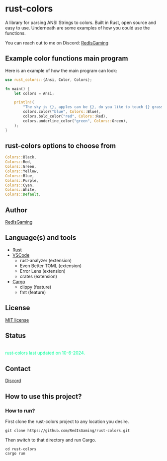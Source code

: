 # rust-colors
A library for parsing ANSI Strings to colors. Built in Rust, open source and easy to use. Underneath are some examples of how you could use the functions.

You can reach out to me on Discord: [RedIsGaming](https://discordapp.com/users/724341024415285319)<br/>

## Example color functions main program
Here is an example of how the main program can look:
```rust
use rust_colors::{Ansi, Color, Colors};

fn main() {
    let colors = Ansi;

    println!(
        "The sky is {}, apples can be {}, do you like to touch {} grass?",
        colors.color("blue", Colors::Blue),
        colors.bold_color("red", Colors::Red),
        colors.underline_color("green", Colors::Green),
    );
}

```

## rust-colors options to choose from
```rust
Colors::Black,
Colors::Red,
Colors::Green,
Colors::Yellow,
Colors::Blue,
Colors::Purple,
Colors::Cyan,
Colors::White,
Colors::Default,

```

## Author
[RedIsGaming](https://github.com/RedIsGaming/)

## Language(s) and tools
- [Rust](https://www.rust-lang.org/tools/install)
- [VSCode](https://code.visualstudio.com/download)
    - rust-analyzer (extension)
    - Even Better TOML (extension)
    - Error Lens (extension)
    - crates (extension)
- [Cargo](https://doc.rust-lang.org/cargo/getting-started/installation.html)
    - clippy (feature)
    - fmt (feature)

## License
[MIT license](LICENSE)

## Status
<br/>
<span style="color: #0F9;">rust-colors last updated on 10-6-2024.</span><br/>
<ins style="font-size: 0px;">.</ins>

## Contact
[Discord](https://discordapp.com/users/724341024415285319)

## How to use this project?
### How to run?
First clone the rust-colors project to any location you desire.
```shell
git clone https://github.com/RedIsGaming/rust-colors.git
```

Then switch to that directory and run Cargo.
```shell
cd rust-colors
cargo run
```
